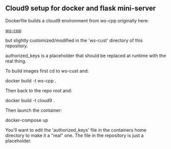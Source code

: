 Cloud9 setup for docker and flask mini-server
----------------------------------------------

Dockerfile builds a cloud9 environment from ws-cpp originally here: 

[ws-cpp](https://github.com/c9/templates/tree/master/ws-cpp)

but slightly customized/modified in the 'ws-cust' directory of this repository.

authorized_keys is a placeholder that should be replaced at runtime with the real thing.

To build images first cd to ws-cust and:

docker build -t ws-cpp .

Then back to the repo root and:

docker build -t cloud9 .

Then launch the container:

docker-compose up

You'll want to edit the 'authorized_keys' file in the containers home directory
to make it a "real" one. The file in the repository is just a placeholder.
